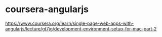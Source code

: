 # coursera-angularjs
https://www.coursera.org/learn/single-page-web-apps-with-angularjs/lecture/gt7jg/development-environment-setup-for-mac-part-2
